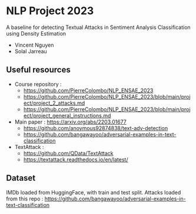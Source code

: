 # NLP Project 2023

A baseline for detecting Textual Attacks in Sentiment Analysis Classification using Density Estimation

* Vincent Nguyen
* Solal Jarreau


## Useful resources
* Course repository : 
  * https://github.com/PierreColombo/NLP_ENSAE_2023
  * https://github.com/PierreColombo/NLP_ENSAE_2023/blob/main/project/project_2_attacks.md
  * https://github.com/PierreColombo/NLP_ENSAE_2023/blob/main/project/project_general_instructions.md
* Main paper : https://arxiv.org/abs/2203.01677
  * https://github.com/anoymous92874838/text-adv-detection
  * https://github.com/bangawayoo/adversarial-examples-in-text-classification
* TextAttack : 
  * https://github.com/QData/TextAttack
  * https://textattack.readthedocs.io/en/latest/
  
 ## Dataset
 IMDb loaded from HuggingFace, with train and test split. 
 Attacks loaded from this repo : https://github.com/bangawayoo/adversarial-examples-in-text-classification
